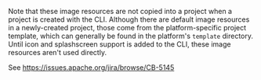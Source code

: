 





































<!--
#
# Licensed to the Apache Software Foundation (ASF) under one
# or more contributor license agreements.  See the NOTICE file
# distributed with this work for additional information
# regarding copyright ownership.  The ASF licenses this file
# to you under the Apache License, Version 2.0 (the
# "License"); you may not use this file except in compliance
# with the License.  You may obtain a copy of the License at
#
# http://www.apache.org/licenses/LICENSE-2.0
#
# Unless required by applicable law or agreed to in writing,
# software distributed under the License is distributed on an
# "AS IS" BASIS, WITHOUT WARRANTIES OR CONDITIONS OF ANY
#  KIND, either express or implied.  See the License for the
# specific language governing permissions and limitations
# under the License.
#
-->

Note that these image resources are not copied into a project when a project
is created with the CLI. Although there are default image resources in a
newly-created project, those come from the platform-specific project template,
which can generally be found in the platform's `template` directory. Until
icon and splashscreen support is added to the CLI, these image resources
aren't used directly.

See https://issues.apache.org/jira/browse/CB-5145
